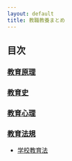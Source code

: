 ```yaml
---
layout: default
title: 教職教養まとめ
---
```


## 目次

### [教育原理](./principles/)

### [教育史](./history/)

### [教育心理](./psychology/)

### [教育法規](./law/)

- [学校教育法](./law/school-education-act)

